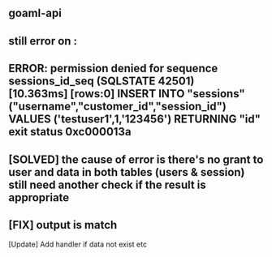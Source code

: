 goaml-api
-
still error on : 
-
ERROR: permission denied for sequence sessions_id_seq (SQLSTATE 42501)        
[10.363ms] [rows:0] INSERT INTO "sessions" ("username","customer_id","session_id") VALUES ('testuser1',1,'123456') RETURNING "id"
exit status 0xc000013a
-
[SOLVED] the cause of error is there's no grant to user and data in both tables (users & session)
still need another check if the result is appropriate
-
[FIX] output is match
-
[Update] Add handler if data not exist etc

